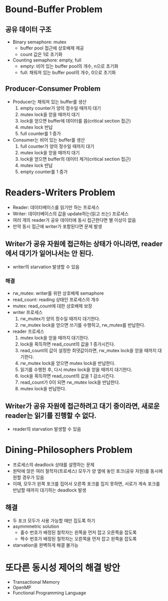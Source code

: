 # Bound-Buffer Problem
## 공유 데이터 구조
- Binary semaphore: mutex
  - buffer pool 접근에 상호배제 제공
  - count 값은 1로 초기화
- Counting semaphore: empty, full
  - empty: 비어 있는 buffer pool의 개수, n으로 초기화
  - full: 채워져 있는 buffer pool의 개수, 0으로 초기화

## Producer-Consumer Problem
- Producer는 채워져 있는 buffer를 생산
  1. empty counter가 양의 정수일 때까지 대기
  2. mutex lock을 얻을 때까지 대기
  3. lock을 얻으면 buffer에 데이터를 씀(critical section 접근)
  4. mutex lock 반납
  5. full counter를 1 증가
- Consumer는 비어 있는 buffer를 생산
  1. full counter가 양의 정수일 때까지 대기
  2. mutex lock을 얻을 때까지 대기
  3. lock을 얻으면 buffer의 데이터 제거(critical section 접근)
  4. mutex lock 반납
  5. empty counter를 1 증가

# Readers-Writers Problem
- Reader: 데이터베이스를 읽기만 하는 프로세스
- Writer: 데이터베이스의 값을 update하는(읽고 쓰는) 프로세스
- 여러 개의 reader가 공유 데이터에 동시 접근한다면 별 이상이 없음
- 만약 동시 접근에 writer가 포함된다면 문제 발생

## Writer가 공유 자원에 접근하는 상태가 아니라면, reader에서 대기가 일어나서는 안 된다.
- writer의 starvation 발생할 수 있음

### 해결
- rw_mutex: writer를 위한 상호배제 semaphore
- read_count: reading 상태인 프로세스의 개수
- mutex: read_count에 대한 상호배제 보장
- writer 프로세스
  1. rw_mutex가 양의 정수일 때까지 대기한다.
  2. rw_mutex lock을 얻으면 쓰기를 수행하고, rw_mutex를 반납한다.
- reader 프로세스
  1. mutex lock을 얻을 때까지 대기한다.
  2. lock을 획득하면 read_count의 값을 1 증가시킨다.
  3. read_count의 값이 설정한 최댓값이라면, rw_mutex lock을 얻을 때까지 대기한다.
  4. rw_mutex lock을 얻으면 mutex lock을 반납한다.
  5. 읽기를 수행한 후, 다시 mutex lock을 얻을 때까지 대기한다.
  6. lock을 획득하면 read_count의 값을 1 감소시킨다.
  7. read_count가 0이 되면 rw_mutex lock을 반납한다.
  8. mutex lock을 반납한다.

## Writer가 공유 자원에 접근하려고 대기 중이라면, 새로운 reader는 읽기를 진행할 수 없다.
  - reader의 starvation 발생할 수 있음

# Dining-Philosophers Problem
- 프로세스의 deadlock 상태를 설명하는 문제
- 원탁에 앉은 여러 철학자(프로세스) 모두가 양 옆에 놓인 포크(공유 자원)를 동시에 원할 경우가 있음
- 이때, 모두가 왼쪽 포크를 집어서 오른쪽 포크를 집지 못하면, 서로가 계속 포크를 반납할 때까지 대기하는 deadlock 발생

## 해결
- 두 포크 모두가 사용 가능할 때만 집도록 하기
- asymmmetric solution
  - 홀수 번호가 배정된 철학자는 왼쪽을 먼저 잡고 오른쪽을 잡도록
  - 짝수 번호가 배정된 철학자는 오른쪽을 먼저 잡고 왼쪽을 잡도록
- starvation을 완벽하게 해결 불가능

# 또다른 동시성 제어의 해결 방안
- Transactional Memory
- OpenMP
- Functional Programming Language
